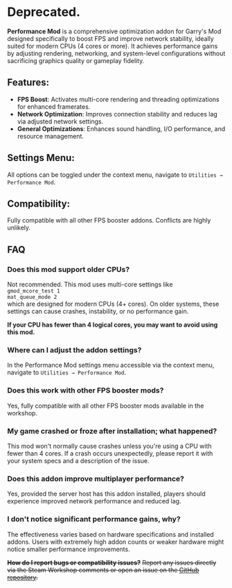 # Deprecated.

**Performance Mod** is a comprehensive optimization addon for Garry's Mod designed specifically to boost FPS and improve network stability, ideally suited for modern CPUs (4 cores or more). It achieves performance gains by adjusting rendering, networking, and system-level configurations without sacrificing graphics quality or gameplay fidelity.

## **Features**:
- **FPS Boost**: Activates multi-core rendering and threading optimizations for enhanced framerates.
- **Network Optimization**: Improves connection stability and reduces lag via adjusted network settings.
- **General Optimizations**: Enhances sound handling, I/O performance, and resource management.

## **Settings Menu**:
All options can be toggled under the context menu, navigate to `Utilities → Performance Mod`.

## Compatibility:
Fully compatible with all other FPS booster addons. Conflicts are highly unlikely.

## **FAQ**

### **Does this mod support older CPUs?**
Not recommended. This mod uses multi-core settings like  
`gmod_mcore_test 1`  
`mat_queue_mode 2`  
which are designed for modern CPUs (4+ cores). On older systems, these settings can cause crashes, instability, or no performance gain.

**If your CPU has fewer than 4 logical cores, you may want to avoid using this mod.**

### **Where can I adjust the addon settings?**
In the Performance Mod settings menu accessible via the context menu, navigate to `Utilities → Performance Mod`.

### **Does this work with other FPS booster mods?**
Yes, fully compatible with all other FPS booster mods available in the workshop.

### **My game crashed or froze after installation; what happened?**
This mod won't normally cause crashes unless you're using a CPU with fewer than 4 cores. If a crash occurs unexpectedly, please report it with your system specs and a description of the issue.

### **Does this addon improve multiplayer performance?**
Yes, provided the server host has this addon installed, players should experience improved network performance and reduced lag.

### **I don't notice significant performance gains, why?**
The effectiveness varies based on hardware specifications and installed addons. Users with extremely high addon counts or weaker hardware might notice smaller performance improvements.

~~**How do I report bugs or compatibility issues?**~~
~~Report any issues directly via the Steam Workshop comments or open an issue on the [GitHub repository](https://github.com/Sh1n0suk3/GMOD_Performance-mod).~~
